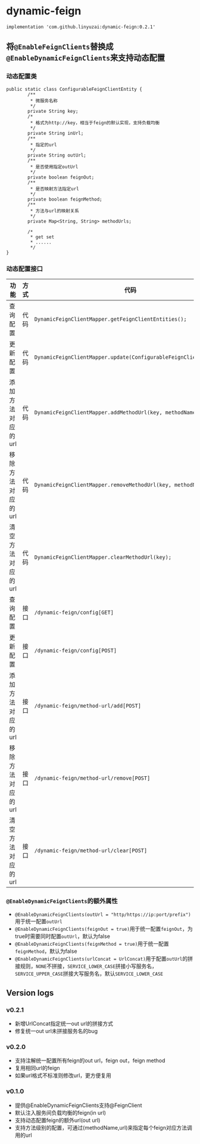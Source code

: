 # dynamic-feign

```
implementation 'com.github.linyuzai:dynamic-feign:0.2.1'
```
## 将`@EnableFeignClients`替换成`@EnableDynamicFeignClients`来支持动态配置

### 动态配置类
```
public static class ConfigurableFeignClientEntity {
        /**
         * 微服务名称
         */
        private String key;
        /*
         * 格式为http://key，相当于feign的默认实现，支持负载均衡
         */
        private String inUrl;
        /**
         * 指定的url
         */
        private String outUrl;
        /**
         * 是否使用指定outUrl
         */
        private boolean feignOut;
        /**
         * 是否映射方法指定url
         */
        private boolean feignMethod;
        /**
         * 方法与url的映射关系
         */
        private Map<String, String> methodUrls;
        
        /*
         * get set
         * ......
         */
}
```
### 动态配置接口
|功能|方式|代码|必传字段|其他|
|---|---|---|---|---|
|查询配置|代码|`DynamicFeignClientMapper.getFeignClientEntities();`|||
|更新配置|代码|`DynamicFeignClientMapper.update(ConfigurableFeignClientEntity);`|`key`|只能修改`outUrl`，`feignOut`，`feignMethod`|
|添加方法对应的url|代码|`DynamicFeignClientMapper.addMethodUrl(key, methodName, url);`|`key`，`methodName`，`url`|相同的`methodName`会覆盖|
|移除方法对应的url|代码|`DynamicFeignClientMapper.removeMethodUrl(key, methodName);`|`key`，`methodName`||
|清空方法对应的url|代码|`DynamicFeignClientMapper.clearMethodUrl(key);`|`key`||
|查询配置|接口|`/dynamic-feign/config[GET]`|||
|更新配置|接口|`/dynamic-feign/config[POST]`|`key`|只能修改`outUrl`，`feignOut`，`feignMethod`|
|添加方法对应的url|接口|`/dynamic-feign/method-url/add[POST]`|`key`，`methodName`，`url`|相同的`methodName`会覆盖|
|移除方法对应的url|接口|`/dynamic-feign/method-url/remove[POST]`|`key`，`methodName`||
|清空方法对应的url|接口|`/dynamic-feign/method-url/clear[POST]`|`key`||

### `@EnableDynamicFeignClients`的额外属性
- `@EnableDynamicFeignClients(outUrl = "http/https://ip:port/prefix")`用于统一配置`outUrl`
- `@EnableDynamicFeignClients(feignOut = true)`用于统一配置`feignOut`，为true时需要同时配置`outUrl`，默认为false
- `@EnableDynamicFeignClients(feignMethod = true)`用于统一配置`feignMethod`，默认为false
- `@EnableDynamicFeignClients(urlConcat = UrlConcat)`用于配置`outUrl`的拼接规则，`NONE`不拼接，`SERVICE_LOWER_CASE`拼接小写服务名，`SERVICE_UPPER_CASE`拼接大写服务名，默认`SERVICE_LOWER_CASE`

## Version logs

### v0.2.1
- 新增UrlConcat指定统一out url的拼接方式
- 修复统一out url未拼接服务名的bug

### v0.2.0
- 支持注解统一配置所有feign的out url，feign out，feign method
- 复用相同url的feign
- 如果url格式不标准则修改url，更方便复用

### v0.1.0
- 提供@EnableDynamicFeignClients支持@FeignClient
- 默认注入服务间负载均衡的feign(in url)
- 支持动态配置feign的额外url(out url)
- 支持方法级别的配置，可通过(methodName,url)来指定每个feign对应方法调用的url
